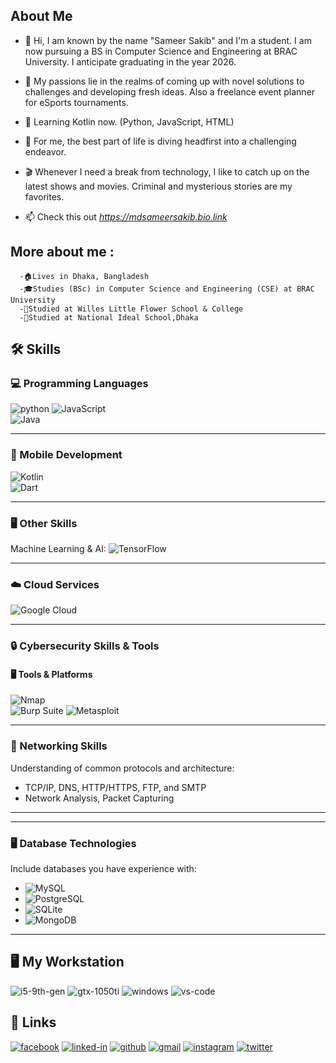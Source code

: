 ## About Me
- 👋 Hi, I am known by the name "Sameer Sakib" and I'm a student. I am now pursuing a BS in Computer Science and Engineering at BRAC University. I anticipate graduating in the year 2026.

- 👀 My passions lie in the realms of coming up with novel solutions to challenges and developing fresh ideas. Also a freelance event planner for eSports tournaments.

- 🌱 Learning Kotlin now. (Python, JavaScript, HTML) 

- 💞️ For me, the best part of life is diving headfirst into a challenging endeavor.

- 🎬 Whenever I need a break from technology, I like to catch up on the latest shows and movies. Criminal and mysterious stories are my favorites.

- 📫 Check this out *https://mdsameersakib.bio.link*

## More about me :
      -🏠Lives in Dhaka, Bangladesh
      -🎓Studies (BSc) in Computer Science and Engineering (CSE) at BRAC University
      -🏫Studied at Willes Little Flower School & College
      -🏫Studied at National Ideal School,Dhaka
     
## 🛠️ Skills
### **💻 Programming Languages**  
![python](https://img.shields.io/badge/Python-3776AB?style=for-the-badge&logo=python&logoColor=white)
![JavaScript](https://img.shields.io/badge/JavaScript-323330?style=for-the-badge&logo=javascript&logoColor=white)  
![Java](https://img.shields.io/badge/Java-007396?style=for-the-badge&logo=java&logoColor=white)  

---

### **📱 Mobile Development**  
![Kotlin](https://img.shields.io/badge/Kotlin-7F52FF?style=for-the-badge&logo=kotlin&logoColor=white)  
![Dart](https://img.shields.io/badge/Dart-0175C2?style=for-the-badge&logo=dart&logoColor=white)  

---

### **🖥️ Other Skills**  
Machine Learning & AI: ![TensorFlow](https://img.shields.io/badge/TensorFlow-FF6F00?style=for-the-badge&logo=tensorflow&logoColor=white)  

---

### **☁️ Cloud Services**  
![Google Cloud](https://img.shields.io/badge/Google%20Cloud-4285F4?style=for-the-badge&logo=google-cloud&logoColor=white)  

---

### 🔒 Cybersecurity Skills & Tools  

#### **🖥️ Tools & Platforms**  
![Nmap](https://img.shields.io/badge/Nmap-007F5F?style=for-the-badge&logo=nmap&logoColor=white)  
![Burp Suite](https://img.shields.io/badge/Burp%20Suite-6C6C6C?style=for-the-badge&logo=burpsuite&logoColor=white) ![Metasploit](https://img.shields.io/badge/Metasploit-5A5A5A?style=for-the-badge&logo=metasploit&logoColor=white)  

---

### **🔗 Networking Skills**  
Understanding of common protocols and architecture:  
- TCP/IP, DNS, HTTP/HTTPS, FTP, and SMTP  
- Network Analysis, Packet Capturing  

---

---

### **🖥️ Database Technologies**  
Include databases you have experience with:
- ![MySQL](https://img.shields.io/badge/MySQL-00000F?style=for-the-badge&logo=mysql&logoColor=white)  
- ![PostgreSQL](https://img.shields.io/badge/PostgreSQL-316192?style=for-the-badge&logo=postgresql&logoColor=white)  
- ![SQLite](https://img.shields.io/badge/SQLite-003B57?style=for-the-badge&logo=sqlite&logoColor=white)  
- ![MongoDB](https://img.shields.io/badge/MongoDB-4EA94B?style=for-the-badge&logo=mongodb&logoColor=white)  

---

## 🖥️ My Workstation
![i5-9th-gen](https://img.shields.io/badge/Intel-Core_i5_9th-0071C5?style=for-the-badge&logo=intel&logoColor=white)
![gtx-1050ti](https://img.shields.io/badge/NVIDIA-RTX_1050ti-76B900?style=for-the-badge&logo=nvidia&logoColor=white)
![windows](https://img.shields.io/badge/Windows_10-0078D6?style=for-the-badge&logo=windows&logoColor=white)
![vs-code](https://img.shields.io/badge/VS_Code-007ACC?style=for-the-badge&logo=Visual-Studio-Code&logoColor=white)

## 🔗 Links
[![facebook](https://img.shields.io/badge/facebook-3b5998?style=for-the-badge&logo=facebook&logoColor=white)](https://www.facebook.com/mdsameersakib/)
[![linked-in](https://img.shields.io/badge/Linked_In-0077B5?style=for-the-badge&logo=LinkedIn&logoColor=white)](https://www.linkedin.com/in/mdsameersakib/)
[![github](https://img.shields.io/badge/GitHub-000000?style=for-the-badge&logo=GitHub&logoColor=white)](https://github.com/mdsameersakib)
[![gmail](https://img.shields.io/badge/Gmail-D14836?style=for-the-badge&logo=Gmail&logoColor=white)](mailto:https://github.com/mdsameersakib)
[![instagram](https://img.shields.io/badge/Instagram-E4405F?style=for-the-badge&logo=instagram&logoColor=white)](https://www.instagram.com/sameersakib_/)
[![twitter](https://img.shields.io/badge/twitter-00acee?style=for-the-badge&logo=twitter&logoColor=white)](https://www.twitter.com/mdsameersakib/)






